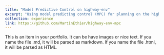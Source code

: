 ```yaml
---
title: "Model Predictive Control on highway-env"
excerpt: "Using model predicting control (MPC) for planning on the highway-env simulator.<br/><img src='/images/projects/highway_env.gif' style='width:512px;'>"
collection: experience
link: https://github.com/MartinEthier/highway-env-mpc
---
```


This is an item in your portfolio. It can be have images or nice text. If you name the file .md, it will be parsed as markdown. If you name the file .html, it will be parsed as HTML. 
